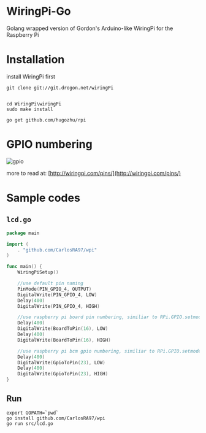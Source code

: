 WiringPi-Go
============

Golang wrapped version of Gordon's Arduino-like WiringPi for the Raspberry Pi

# Installation

install WiringPi first

```
git clone git://git.drogon.net/wiringPi


cd WiringPi\wiringPi
sudo make install

go get github.com/hugozhu/rpi
```

# GPIO numbering

![gpio](http://wiringpi.com/wp-content/uploads/2013/03/gpio1.png)

more to read at: [http://wiringpi.com/pins/](http://wiringpi.com/pins/)

# Sample codes

## `lcd.go`
```go
package main

import (
    . "github.com/CarlosRA97/wpi"
)

func main() {
    WiringPiSetup()

    //use default pin naming
    PinMode(PIN_GPIO_4, OUTPUT)
    DigitalWrite(PIN_GPIO_4, LOW)
    Delay(400)
    DigitalWrite(PIN_GPIO_4, HIGH)

    //use raspberry pi board pin numbering, similiar to RPi.GPIO.setmode(RPi.GPIO.BOARD)
    Delay(400)
    DigitalWrite(BoardToPin(16), LOW)
    Delay(400)
    DigitalWrite(BoardToPin(16), HIGH)

    //use raspberry pi bcm gpio numbering, similiar to RPi.GPIO.setmode(RPi.GPIO.BCM)
    Delay(400)
    DigitalWrite(GpioToPin(23), LOW)
    Delay(400)
    DigitalWrite(GpioToPin(23), HIGH)
}
```

## Run

```
export GOPATH=`pwd`
go install github.com/CarlosRA97/wpi 
go run src/lcd.go 
```
